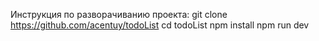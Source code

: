 Инструкция по разворачиванию проекта:
git clone https://github.com/acentuy/todoList
cd todoList
npm install
npm run dev
